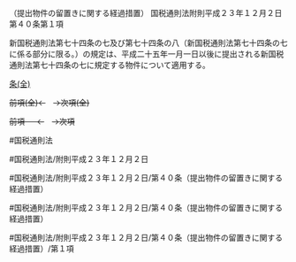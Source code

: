 （提出物件の留置きに関する経過措置）
国税通則法附則平成２３年１２月２日第４０条第１項

新国税通則法第七十四条の七及び第七十四条の八（新国税通則法第七十四条の七に係る部分に限る。）の規定は、平成二十五年一月一日以後に提出される新国税通則法第七十四条の七に規定する物件について適用する。

[条(全)](国税通則法＿＿＿＿附則平成２３年１２月２日第４０条_.md)

~~前項(全)←~~　~~→次項(全)~~

~~前項 　 ←~~　~~→次項~~



#国税通則法

#国税通則法/附則平成２３年１２月２日

#国税通則法/附則平成２３年１２月２日/第４０条（提出物件の留置きに関する経過措置）

#国税通則法/附則平成２３年１２月２日/第４０条（提出物件の留置きに関する経過措置）

#国税通則法/附則平成２３年１２月２日/第４０条（提出物件の留置きに関する経過措置）/第１項

